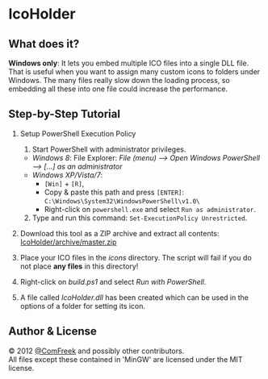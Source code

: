 # IcoHolder

## What does it?
**Windows only**: It lets you embed multiple ICO files into a single DLL file. <br />
That is useful when you want to assign many custom icons to folders under Windows. The many files really slow down the loading process, so embedding all these into one file could increase the performance.

## Step-by-Step Tutorial
1. Setup PowerShell Execution Policy
 
    1. Start PowerShell with administrator privileges.
      - *Windows 8*: File Explorer: *File (menu) --> Open Windows PowerShell --> [...] as an administrator*
      - *Windows XP/Vista/7*: 
         - `[Win]` + `[R]`,
         - Copy & paste this path and press `[ENTER]`: `C:\Windows\System32\WindowsPowerShell\v1.0\`
         - Right-click on `powershell.exe` and select `Run as administrator`.

    2. Type and run this command: `Set-ExecutionPolicy Unrestricted`.

2. Download this tool as a ZIP archive and extract all contents: [IcoHolder/archive/master.zip](https://github.com/ComFreek/IcoHolder/archive/master.zip)
1. Place your ICO files in the *icons* directory. The script will fail if you do not place **any files** in this directory!
2. Right-click on *build.ps1* and select *Run with PowerShell*.
3. A file called *IcoHolder.dll* has been created which can be used in the options of a folder for setting its icon.



## Author & License
© 2012 [@ComFreek](http://www.twitter.com/ComFreek) and possibly other contributors.<br />
All files except these contained in 'MinGW' are licensed under the MIT license.